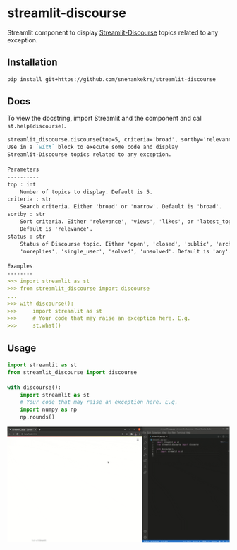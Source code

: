 # streamlit-discourse
Streamlit component to display [Streamlit-Discourse](https://discuss.streamlit.io/) topics related to any exception.

## Installation

```bash
pip install git+https://github.com/snehankekre/streamlit-discourse
```

## Docs

To view the docstring, import Streamlit and the component and call `st.help(discourse)`.

```markdown
streamlit_discourse.discourse(top=5, criteria='broad', sortby='relevance', status='any')
Use in a `with` block to execute some code and display 
Streamlit-Discourse topics related to any exception.

Parameters
----------
top : int
    Number of topics to display. Default is 5.
criteria : str
    Search criteria. Either 'broad' or 'narrow'. Default is 'broad'.
sortby : str
    Sort criteria. Either 'relevance', 'views', 'likes', or 'latest_topic'.
    Default is 'relevance'.
status : str
    Status of Discourse topic. Either 'open', 'closed', 'public', 'archived',
    'noreplies', 'single_user', 'solved', 'unsolved'. Default is 'any'.

Examples
--------
>>> import streamlit as st
>>> from streamlit_discourse import discourse
...
>>> with discourse():
>>>     import streamlit as st
>>>     # Your code that may raise an exception here. E.g.
>>>     st.what()

```

## Usage

```python
import streamlit as st
from streamlit_discourse import discourse

with discourse():
    import streamlit as st
    # Your code that may raise an exception here. E.g.
    import numpy as np
    np.rounds()
```
![Example](streamlit-discourse.gif)
